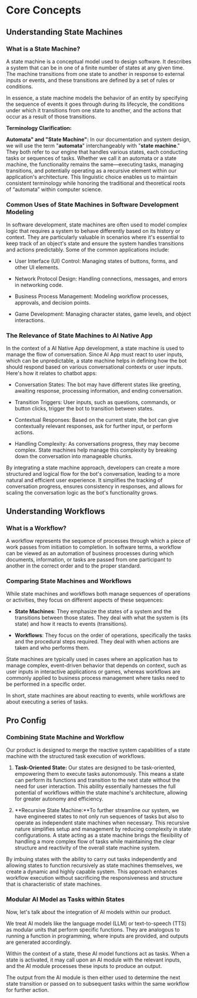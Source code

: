 # Core Concepts

## **Understanding State Machines**

### **What is a State Machine?**

A state machine is a conceptual model used to design software. It describes a system that can be in one of a finite number of states at any given time. The machine transitions from one state to another in response to external inputs or events, and these transitions are defined by a set of rules or conditions.

In essence, a state machine models the behavior of an entity by specifying the sequence of events it goes through during its lifecycle, the conditions under which it transitions from one state to another, and the actions that occur as a result of those transitions.

**Terminology Clarification:**

**Automata" and "State Machine":** In our documentation and system design, we will use the term "**automata**" interchangeably with "**state** **machine**." They both refer to our engine that handles various states, each conducting tasks or sequences of tasks. Whether we call it an automata or a state machine, the functionality remains the same—executing tasks, managing transitions, and potentially operating as a recursive element within our application's architecture. This linguistic choice enables us to maintain consistent terminology while honoring the traditional and theoretical roots of “automata” within computer science.

### **Common Uses of State Machines in Software Development Modeling**

In software development, state machines are often used to model complex logic that requires a system to behave differently based on its history or context. They are particularly valuable in scenarios where it's essential to keep track of an object's state and ensure the system handles transitions and actions predictably. Some of the common applications include:

-   User Interface (UI) Control: Managing states of buttons, forms, and other UI elements.
    
-   Network Protocol Design: Handling connections, messages, and errors in networking code.
    
-   Business Process Management: Modeling workflow processes, approvals, and decision points.
    
-   Game Development: Managing character states, game levels, and object interactions.
    

### **The Relevance of State Machines to AI Native** **App**

In the context of a AI Native App development, a state machine is used to manage the flow of conversation. Since AI App must react to user inputs, which can be unpredictable, a state machine helps in defining how the bot should respond based on various conversational contexts or user inputs. Here's how it relates to chatbot apps:

-   Conversation States: The bot may have different states like greeting, awaiting response, processing information, and ending conversation.
    
-   Transition Triggers: User inputs, such as questions, commands, or button clicks, trigger the bot to transition between states.
    
-   Contextual Responses: Based on the current state, the bot can give contextually relevant responses, ask for further input, or perform actions.
    
-   Handling Complexity: As conversations progress, they may become complex. State machines help manage this complexity by breaking down the conversation into manageable chunks.
    

By integrating a state machine approach, developers can create a more structured and logical flow for the bot's conversation, leading to a more natural and efficient user experience. It simplifies the tracking of conversation progress, ensures consistency in responses, and allows for scaling the conversation logic as the bot's functionality grows.

## **Understanding Workflows**

### **What is a Workflow?**

A workflow represents the sequence of processes through which a piece of work passes from initiation to completion. In software terms, a workflow can be viewed as an automation of business processes during which documents, information, or tasks are passed from one participant to another in the correct order and to the proper standard.

### **Comparing State Machines and Workflows**

While state machines and workflows both manage sequences of operations or activities, they focus on different aspects of these sequences:

-   **State Machines**: They emphasize the states of a system and the transitions between those states. They deal with what the system is (its state) and how it reacts to events (transitions).
    
-   **Workflows**: They focus on the order of operations, specifically the tasks and the procedural steps required. They deal with when actions are taken and who performs them.
    

State machines are typically used in cases where an application has to manage complex, event-driven behavior that depends on context, such as user inputs in interactive applications or games, whereas workflows are commonly applied to business process management where tasks need to be performed in a specific order.

In short, state machines are about reacting to events, while workflows are about executing a series of tasks.

## Pro Config

### **Combining State Machine and Workflow**

Our product is designed to merge the reactive system capabilities of a state machine with the structured task execution of workflows.

1.  **Task-Oriented State:** Our states are designed to be task-oriented, empowering them to execute tasks autonomously. This means a state can perform its functions and transition to the next state without the need for user interaction. This ability essentially harnesses the full potential of workflows within the state machine's architecture, allowing for greater autonomy and efficiency.
    
2.  \*\*Recursive State Machine:\*\*To further streamline our system, we have engineered states to not only run sequences of tasks but also to operate as independent state machines when necessary. This recursive nature simplifies setup and management by reducing complexity in state configurations. A state acting as a state machine brings the flexibility of handling a more complex flow of tasks while maintaining the clear structure and reactivity of the overall state machine system.
    

By imbuing states with the ability to carry out tasks independently and allowing states to function recursively as state machines themselves, we create a dynamic and highly capable system. This approach enhances workflow execution without sacrificing the responsiveness and structure that is characteristic of state machines.

### **Modular AI Model as Tasks within States**

Now, let's talk about the integration of AI models within our product.

We treat AI models like the language model (LLM) or text-to-speech (TTS) as modular units that perform specific functions. They are analogous to running a function in programming, where inputs are provided, and outputs are generated accordingly.

Within the context of a state, these AI model functions act as tasks. When a state is activated, it may call upon an AI module with the relevant inputs, and the AI module processes these inputs to produce an output.

The output from the AI module is then either used to determine the next state transition or passed on to subsequent tasks within the same workflow for further action.